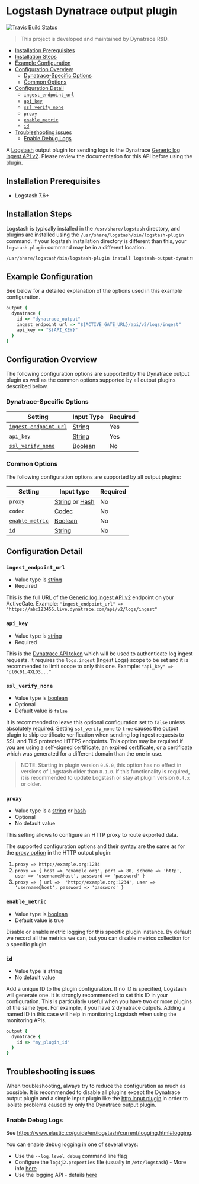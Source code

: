 <!-- omit in toc -->
# Logstash Dynatrace output plugin

[![Travis Build Status](https://api.travis-ci.com/dynatrace-oss/logstash-output-dynatrace.svg?branch=main)](https://app.travis-ci.com/dynatrace-oss/logstash-output-dynatrace)

> This project is developed and maintained by Dynatrace R&D.

- [Installation Prerequisites](#installation-prerequisites)
- [Installation Steps](#installation-steps)
- [Example Configuration](#example-configuration)
- [Configuration Overview](#configuration-overview)
  - [Dynatrace-Specific Options](#dynatrace-specific-options)
  - [Common Options](#common-options)
- [Configuration Detail](#configuration-detail)
  - [`ingest_endpoint_url`](#ingest_endpoint_url)
  - [`api_key`](#api_key)
  - [`ssl_verify_none`](#ssl_verify_none)
  - [`proxy`](#proxy)
  - [`enable_metric`](#enable_metric)
  - [`id`](#id)
- [Troubleshooting issues](#troubleshooting-issues)
  - [Enable Debug Logs](#enable-debug-logs)

A [Logstash](https://github.com/elastic/logstash) output plugin for sending logs to the Dynatrace [Generic log ingest API v2](https://docs.dynatrace.com/docs/shortlink/api-log-monitoring-v2-post-ingest).
Please review the documentation for this API before using the plugin.

## Installation Prerequisites

- Logstash 7.6+

## Installation Steps

Logstash is typically installed in the `/usr/share/logstash` directory, and plugins are installed using the `/usr/share/logstash/bin/logstash-plugin` command.
If your logstash installation directory is different than this, your `logstash-plugin` command may be in a different location.

```sh
/usr/share/logstash/bin/logstash-plugin install logstash-output-dynatrace
```

## Example Configuration

See below for a detailed explanation of the options used in this example configuration.

```ruby
output {
  dynatrace {
    id => "dynatrace_output"
    ingest_endpoint_url => "${ACTIVE_GATE_URL}/api/v2/logs/ingest"
    api_key => "${API_KEY}"
  }
}
```

## Configuration Overview

The following configuration options are supported by the Dynatrace output plugin as well as the common options supported by all output plugins described below.

### Dynatrace-Specific Options


| Setting                                       | Input Type                                                                                            | Required |
| --------------------------------------------- | ----------------------------------------------------------------------------------------------------- | -------- |
| [`ingest_endpoint_url`](#ingest_endpoint_url) | [String](https://www.elastic.co/guide/en/logstash/current/configuration-file-structure.html#string)   | Yes      |
| [`api_key`](#api_key)                         | [String](https://www.elastic.co/guide/en/logstash/current/configuration-file-structure.html#string)   | Yes      |
| [`ssl_verify_none`](#ssl_verify_none)         | [Boolean](https://www.elastic.co/guide/en/logstash/current/configuration-file-structure.html#boolean) | No       |


### Common Options

The following configuration options are supported by all output plugins:

| Setting                           | Input type                                                                                            | Required |
| --------------------------------- | ----------------------------------------------------------------------------------------------------- | -------- |
| [`proxy`](#proxy)                 | [String](https://www.elastic.co/guide/en/logstash/current/configuration-file-structure.html#string) or [Hash](https://www.elastic.co/guide/en/logstash/current/configuration-file-structure.html#hash) | No |
|  `codec`                          | [Codec](https://www.elastic.co/guide/en/logstash/7.16/configuration-file-structure.html#codec)        | No       |
| [`enable_metric`](#enable_metric) | [Boolean](https://www.elastic.co/guide/en/logstash/current/configuration-file-structure.html#boolean) | No       |
| [`id`](#id)                       | [String](https://www.elastic.co/guide/en/logstash/current/configuration-file-structure.html#string)   | No       |

## Configuration Detail

### `ingest_endpoint_url` 

* Value type is [string](https://www.elastic.co/guide/en/logstash/current/configuration-file-structure.html#string)
* Required

This is the full URL of the [Generic log ingest API v2](https://docs.dynatrace.com/docs/shortlink/api-log-monitoring-v2-post-ingest/) endpoint on your ActiveGate.
Example: `"ingest_endpoint_url" => "https://abc123456.live.dynatrace.com/api/v2/logs/ingest"`

### `api_key`

* Value type is [string](https://www.elastic.co/guide/en/logstash/current/configuration-file-structure.html#string)
* Required

This is the [Dynatrace API token](https://docs.dynatrace.com/docs/shortlink/api-authentication) which will be used to authenticate log ingest requests.
It requires the `logs.ingest` (Ingest Logs) scope to be set and it is recommended to limit scope to only this one.
Example: `"api_key" => "dt0c01.4XLO3..."`

### `ssl_verify_none`

* Value type is [boolean](https://www.elastic.co/guide/en/logstash/current/configuration-file-structure.html#boolean)
* Optional
* Default value is `false`

It is recommended to leave this optional configuration set to `false` unless absolutely required.
Setting `ssl_verify_none` to `true` causes the output plugin to skip certificate verification when sending log ingest requests to SSL and TLS protected HTTPS endpoints.
This option may be required if you are using a self-signed certificate, an expired certificate, or a certificate which was generated for a different domain than the one in use.

> NOTE: Starting in plugin version `0.5.0`, this option has no effect in versions of Logstash older than `8.1.0`.
> If this functionality is required, it is recommended to update Logstash or stay at plugin version `0.4.x` or older.

### `proxy`

* Value type is a [string](https://www.elastic.co/guide/en/logstash/current/configuration-file-structure.html#string) or [hash](https://www.elastic.co/guide/en/logstash/current/configuration-file-structure.html#hash)
* Optional
* No default value

This setting allows to configure an HTTP proxy to route exported data.

The supported configuration options and their syntay are the same as for the [proxy option](https://www.elastic.co/guide/en/logstash/current/plugins-outputs-http.html#plugins-outputs-http-proxy) in the HTTP output plugin:

1. `proxy => http://example.org:1234`
2. `proxy => { host => "example.org", port => 80, scheme => 'http', user => 'username@host', password => 'password' }`
3. `proxy => { url =>  'http://example.org:1234', user => 'username@host', password => 'password' }`

### `enable_metric`

* Value type is [boolean](https://www.elastic.co/guide/en/logstash/current/configuration-file-structure.html#boolean)
* Default value is true

Disable or enable metric logging for this specific plugin instance. By default we record all the metrics we can, but you can disable metrics collection for a specific plugin.

### `id`

* Value type is string
* No default value

Add a unique ID to the plugin configuration. If no ID is specified, Logstash will generate one. It is strongly recommended to set this ID in your configuration. This is particularly useful when you have two or more plugins of the same type. For example, if you have 2 dynatrace outputs. Adding a named ID in this case will help in monitoring Logstash when using the monitoring APIs.

```ruby
output {
  dynatrace {
    id => "my_plugin_id"
  }
}
```

## Troubleshooting issues

When troubleshooting, always try to reduce the configuration as much as possible.
It is recommended to disable all plugins except the Dynatrace output plugin and
a simple input plugin like the [http input plugin](https://www.elastic.co/guide/en/logstash/current/plugins-inputs-http.html)
in order to isolate problems caused by only the Dynatrace output plugin.

### Enable Debug Logs

See <https://www.elastic.co/guide/en/logstash/current/logging.html#logging>.

You can enable debug logging in one of several ways:

- Use the `--log.level debug` command line flag
- Configure the `log4j2.properties` file (usually in `/etc/logstash`) - More info [here](https://www.elastic.co/guide/en/logstash/current/logging.html#log4j2)
- Use the logging API - details [here](https://www.elastic.co/guide/en/logstash/current/logging.html#_update_logging_levels)
